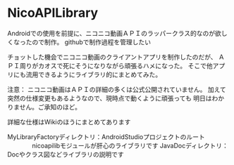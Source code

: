 # NicoAPILibrary

Androidでの使用を前提に、ニコニコ動画ＡＰＩのラッパークラス的なのが欲しくなったので制作。
githubで制作過程を管理したい

チョットした機会でニコニコ動画のクライアントアプリを制作したのだが、
ＡＰＩ周りがカオスで死にそうになりながら頑張るハメになった。
そこで他アプリにも流用できるようにライブラリ的にまとめてみた。

注意：
ニコニコ動画はＡＰＩの詳細の多くは公式公開されていません。
加えて突然の仕様変更もあるようなので、現時点で動くように頑張っても
明日はわかりません。ご承知のほど。

詳細な仕様はWikiのほうにまとめてあります

MyLibraryFactoryディレクトリ：AndroidStudioプロジェクトのルート
　　　　nicoapilibモジュールが肝心のライブラリです
JavaDocディレクトリ：Docやクラス図などライブラリの説明です